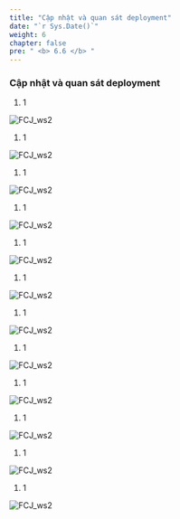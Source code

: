 ```yaml
---
title: "Cập nhật và quan sát deployment"
date: "`r Sys.Date()`"
weight: 6
chapter: false
pre: " <b> 6.6 </b> "
---
```


### Cập nhật và quan sát deployment

1. 1

![FCJ_ws2](/images/6.codedeploy/33_1.png)

1. 1

![FCJ_ws2](/images/6.codedeploy/33_2.png)

1. 1

![FCJ_ws2](/images/6.codedeploy/34.png)

1. 1

![FCJ_ws2](/images/6.codedeploy/34_1.png)

1. 1

![FCJ_ws2](/images/6.codedeploy/35.png)

1. 1

![FCJ_ws2](/images/6.codedeploy/36.png)

1. 1

![FCJ_ws2](/images/6.codedeploy/37.png)

1. 1

![FCJ_ws2](/images/6.codedeploy/38_1.png)

1. 1

![FCJ_ws2](/images/6.codedeploy/38.png)

1. 1

![FCJ_ws2](/images/6.codedeploy/39_1.png)

1. 1

![FCJ_ws2](/images/6.codedeploy/39.png)

1. 1

![FCJ_ws2](/images/6.codedeploy/40.png)
